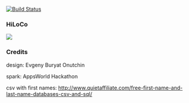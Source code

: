[![Build Status](https://snap-ci.com/ligi/HiLoCo/branch/master/build_image)](https://snap-ci.com/ligi/HiLoCo/branch/master)

### HiLoCo

<img src="https://raw.githubusercontent.com/ligi/HiLoCo/master/assets/play/promo.png"/>

### Credits

design: Evgeny Buryat Onutchin

spark: AppsWorld Hackathon

csv with first names:
http://www.quietaffiliate.com/free-first-name-and-last-name-databases-csv-and-sql/